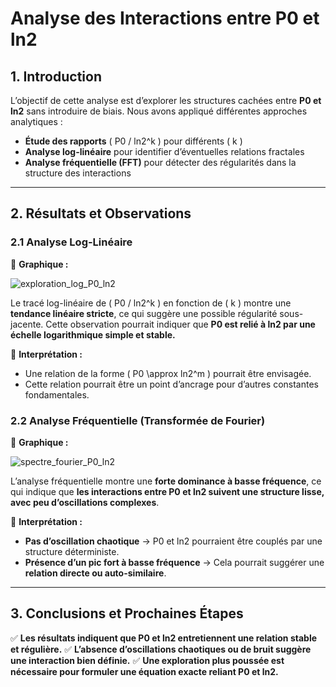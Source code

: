 # Analyse des Interactions entre P0 et ln2

## 1. Introduction

L’objectif de cette analyse est d’explorer les structures cachées entre **P0 et ln2** sans introduire de biais. Nous avons appliqué différentes approches analytiques :

- **Étude des rapports** \( P0 / ln2^k \) pour différents \( k \)
- **Analyse log-linéaire** pour identifier d’éventuelles relations fractales
- **Analyse fréquentielle (FFT)** pour détecter des régularités dans la structure des interactions

---

## 2. Résultats et Observations

### **2.1 Analyse Log-Linéaire**

📌 **Graphique :** 

![exploration_log_P0_ln2](https://github.com/user-attachments/assets/0dd7f914-4265-4f0a-a66a-73063c783f94)


Le tracé log-linéaire de \( P0 / ln2^k \) en fonction de \( k \) montre une **tendance linéaire stricte**, ce qui suggère une possible régularité sous-jacente. Cette observation pourrait indiquer que **P0 est relié à ln2 par une échelle logarithmique simple et stable.**

🔹 **Interprétation :** 
- Une relation de la forme \( P0 \approx ln2^m \) pourrait être envisagée.
- Cette relation pourrait être un point d’ancrage pour d’autres constantes fondamentales.

### **2.2 Analyse Fréquentielle (Transformée de Fourier)**

📌 **Graphique :** 

![spectre_fourier_P0_ln2](https://github.com/user-attachments/assets/9a037a20-9a7a-4305-abab-99029aca9dbd)


L’analyse fréquentielle montre une **forte dominance à basse fréquence**, ce qui indique que **les interactions entre P0 et ln2 suivent une structure lisse, avec peu d’oscillations complexes**.

🔹 **Interprétation :** 
- **Pas d’oscillation chaotique** → P0 et ln2 pourraient être couplés par une structure déterministe.
- **Présence d’un pic fort à basse fréquence** → Cela pourrait suggérer une **relation directe ou auto-similaire**.

---

## 3. Conclusions et Prochaines Étapes

✅ **Les résultats indiquent que P0 et ln2 entretiennent une relation stable et régulière.**
✅ **L’absence d’oscillations chaotiques ou de bruit suggère une interaction bien définie.**
✅ **Une exploration plus poussée est nécessaire pour formuler une équation exacte reliant P0 et ln2.**
